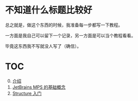 # 不知道什么标题比较好

总之就是，做这个东西的时候，我准备每一步都写一下教程。

一方面是我自己可以留下一个记录，另一方面是可以当个教程看看。

毕竟这东西我不写就没人写了（确信）。

# TOC

0. [介绍](0000-Intro.md)
1. [JetBrains MPS 的基础概念](0001-Basics_Of_JetBrains_MPS.md)
2. [Structure 入门](0002-Structure-Elementary.md)
